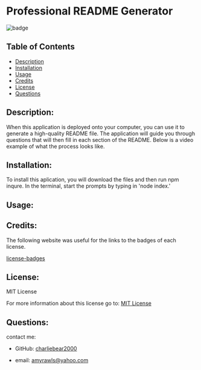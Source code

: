 # Professional README Generator

  ![badge](https://img.shields.io/badge/License-MIT-yellow.svg)

  ## Table of Contents
  - [Description](#description)
  - [Installation](#installation)
  - [Usage](#usage)
  - [Credits](#credists)
  - [License](#license)
  - [Questions](#questions)

  ## Description:
  
  When this application is deployed onto your computer, you can use it to generate a high-quality README file. The application will guide you through questions that will then fill in each section of the README. Below is a video example of what the process looks like.

  ## Installation:

  To install this aplication, you will download the files and then run npm inqure. In the terminal, start the prompts by typing in 'node index.'

  ## Usage:
  


  ## Credits:
  
  The following website was useful for the links to the badges of each license.

  [license-badges](https://gist.github.com/lukas-h/2a5d00690736b4c3a7ba)

  ## License:
  MIT License

  For more information about this license go to: [MIT License](https://choosealicense.com/licenses/mit//gpl-3.0/)

  ## Questions:
  contact me:

  - GitHub: [charliebear2000](https://github.com/charliebear2000)

  - email: amyrawls@yahoo.com

  